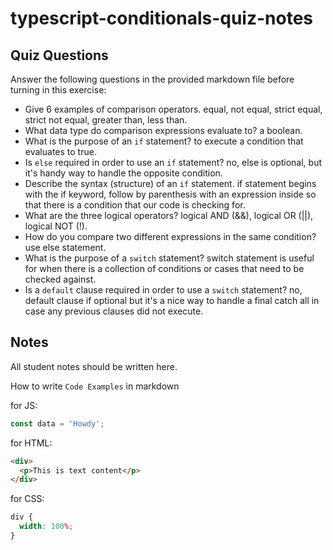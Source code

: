 # typescript-conditionals-quiz-notes

## Quiz Questions

Answer the following questions in the provided markdown file before turning in this exercise:

- Give 6 examples of comparison operators.
  equal, not equal, strict equal, strict not equal, greater than, less than.
- What data type do comparison expressions evaluate to?
  a boolean.
- What is the purpose of an `if` statement?
  to execute a condition that evaluates to true.
- Is `else` required in order to use an `if` statement?
  no, else is optional, but it's handy way to handle the opposite condition.
- Describe the syntax (structure) of an `if` statement.
  if statement begins with the if keyword, follow by parenthesis with an expression inside so that there is a condition that our code is checking for.
- What are the three logical operators?
  logical AND (&&), logical OR (||), logical NOT (!).
- How do you compare two different expressions in the same condition?
  use else statement.
- What is the purpose of a `switch` statement?
  switch statement is useful for when there is a collection of conditions or cases that need to be checked against.
- Is a `default` clause required in order to use a `switch` statement?
  no, default clause if optional but it's a nice way to handle a final catch all in case any previous clauses did not execute.

## Notes

All student notes should be written here.

How to write `Code Examples` in markdown

for JS:

```javascript
const data = 'Howdy';
```

for HTML:

```html
<div>
  <p>This is text content</p>
</div>
```

for CSS:

```css
div {
  width: 100%;
}
```

